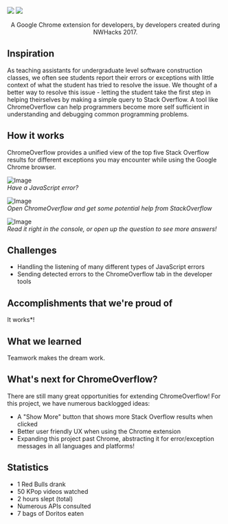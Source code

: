 
<p float="right">
<img src="https://raw.github.com/risamaki/ChromeOverflow/master/resources/icons/ChromeOverflow128.png">
<img src="https://raw.github.com/risamaki/ChromeOverflow/master/resources/images/ChromeOverflow.png">
</p>

<p align="center">
A Google Chrome extension for developers, by developers created during NWHacks 2017.
</p>

## Inspiration
As teaching assistants for undergraduate level software construction classes, we often see students 
report their errors or exceptions with little context of what the student has tried to resolve the issue. We thought of
a better way to resolve this issue - letting the student take the first step in helping theirselves by making a simple
query to Stack Overflow. A tool like ChromeOverflow can help programmers become more self sufficient in understanding 
and debugging common programming problems.

## How it works
ChromeOverflow provides a unified view of the top five Stack Overflow results for different exceptions you may 
encounter while using the Google Chrome browser. 

![Image](https://raw.githubusercontent.com/risamaki/ChromeOverflow/master/resources/images/2017-03-19%2012_20_19-Create%20a%20new%20fiddle%20-%20JSFiddle.png)  
*Have a JavaScript error?*

![Image](https://raw.githubusercontent.com/risamaki/ChromeOverflow/master/resources/images/2017-03-19%2012_20_49-Create%20a%20new%20fiddle%20-%20JSFiddle.png)  
*Open ChromeOverflow and get some potential help from StackOverflow*

![Image](https://raw.githubusercontent.com/risamaki/ChromeOverflow/master/resources/images/2017-03-19%2012_21_37-Create%20a%20new%20fiddle%20-%20JSFiddle.png)  
*Read it right in the console, or open up the question to see more answers!*

## Challenges
- Handling the listening of many different types of JavaScript errors
- Sending detected errors to the ChromeOverflow tab in the developer tools

## Accomplishments that we're proud of
It works*! 

## What we learned 
Teamwork makes the dream work.

## What's next for ChromeOverflow?
There are still many great opportunities for extending ChromeOverflow! For this project, we have numerous backlogged ideas:
- A "Show More" button that shows more Stack Overflow results when clicked
- Better user friendly UX when using the Chrome extension
- Expanding this project past Chrome, abstracting it for error/exception messages in all languages and platforms!


## Statistics
* 1 Red Bulls drank
* 50 KPop videos watched
* 2 hours slept (total)
* Numerous APIs consulted
* 7 bags of Doritos eaten
